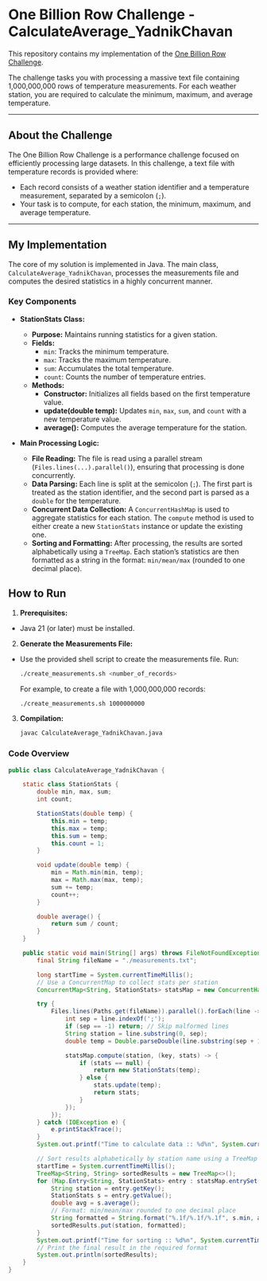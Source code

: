 # One Billion Row Challenge - CalculateAverage_YadnikChavan

This repository contains my implementation of the [One Billion Row Challenge](https://github.com/gunnarmorling/1brc).

The challenge tasks you with processing a massive text file containing 1,000,000,000 rows of temperature measurements. For each weather station, you are required to calculate the minimum, maximum, and average temperature.

---

## About the Challenge

The One Billion Row Challenge is a performance challenge focused on efficiently processing large datasets. In this challenge, a text file with temperature records is provided where:
- Each record consists of a weather station identifier and a temperature measurement, separated by a semicolon (`;`).
- Your task is to compute, for each station, the minimum, maximum, and average temperature.

---

## My Implementation

The core of my solution is implemented in Java. The main class, `CalculateAverage_YadnikChavan`, processes the measurements file and computes the desired statistics in a highly concurrent manner.

### Key Components

- **StationStats Class:**
  - **Purpose:** Maintains running statistics for a given station.
  - **Fields:**
    - `min`: Tracks the minimum temperature.
    - `max`: Tracks the maximum temperature.
    - `sum`: Accumulates the total temperature.
    - `count`: Counts the number of temperature entries.
  - **Methods:**
    - **Constructor:** Initializes all fields based on the first temperature value.
    - **update(double temp):** Updates `min`, `max`, `sum`, and `count` with a new temperature value.
    - **average():** Computes the average temperature for the station.

- **Main Processing Logic:**
  - **File Reading:** The file is read using a parallel stream (`Files.lines(...).parallel()`), ensuring that processing is done concurrently.
  - **Data Parsing:** Each line is split at the semicolon (`;`). The first part is treated as the station identifier, and the second part is parsed as a `double` for the temperature.
  - **Concurrent Data Collection:** A `ConcurrentHashMap` is used to aggregate statistics for each station. The `compute` method is used to either create a new `StationStats` instance or update the existing one.
  - **Sorting and Formatting:** After processing, the results are sorted alphabetically using a `TreeMap`. Each station’s statistics are then formatted as a string in the format: `min/mean/max` (rounded to one decimal place).


## How to Run

1. **Prerequisites:**
  - Java 21 (or later) must be installed.

2. **Generate the Measurements File:**
  - Use the provided shell script to create the measurements file. Run:
    ```bash
    ./create_measurements.sh <number_of_records>
    ```
    For example, to create a file with 1,000,000,000 records:
    ```bash
    ./create_measurements.sh 1000000000
    ```

3. **Compilation:**
   ```bash
   javac CalculateAverage_YadnikChavan.java


### Code Overview

```java
public class CalculateAverage_YadnikChavan {

    static class StationStats {
        double min, max, sum;
        int count;

        StationStats(double temp) {
            this.min = temp;
            this.max = temp;
            this.sum = temp;
            this.count = 1;
        }

        void update(double temp) {
            min = Math.min(min, temp);
            max = Math.max(max, temp);
            sum += temp;
            count++;
        }

        double average() {
            return sum / count;
        }
    }

    public static void main(String[] args) throws FileNotFoundException {
        final String fileName = "./measurements.txt";

        long startTime = System.currentTimeMillis();
        // Use a ConcurrentMap to collect stats per station
        ConcurrentMap<String, StationStats> statsMap = new ConcurrentHashMap<>(420);

        try {
            Files.lines(Paths.get(fileName)).parallel().forEach(line -> {
                int sep = line.indexOf(';');
                if (sep == -1) return; // Skip malformed lines
                String station = line.substring(0, sep);
                double temp = Double.parseDouble(line.substring(sep + 1));

                statsMap.compute(station, (key, stats) -> {
                    if (stats == null) {
                        return new StationStats(temp);
                    } else {
                        stats.update(temp);
                        return stats;
                    }
                });
            });
        } catch (IOException e) {
            e.printStackTrace();
        }
        System.out.printf("Time to calculate data :: %d%n", System.currentTimeMillis() - startTime);

        // Sort results alphabetically by station name using a TreeMap
        startTime = System.currentTimeMillis();
        TreeMap<String, String> sortedResults = new TreeMap<>();
        for (Map.Entry<String, StationStats> entry : statsMap.entrySet()) {
            String station = entry.getKey();
            StationStats s = entry.getValue();
            double avg = s.average();
            // Format: min/mean/max rounded to one decimal place
            String formatted = String.format("%.1f/%.1f/%.1f", s.min, avg, s.max);
            sortedResults.put(station, formatted);
        }
        System.out.printf("Time for sorting :: %d%n", System.currentTimeMillis() - startTime);
        // Print the final result in the required format
        System.out.println(sortedResults);
    }
}
